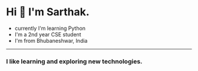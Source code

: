 # Hi 👋 I'm Sarthak.

- currently I'm learning Python
- I'm a 2nd year CSE student
- I'm from Bhubaneshwar, India

----

### I like learning and exploring new technologies.  
